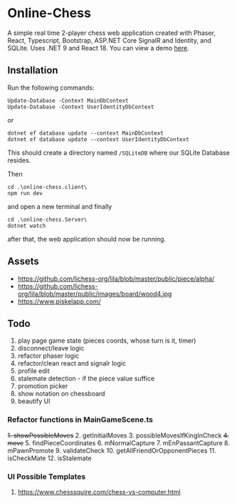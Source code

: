 # Online-Chess
A simple real time 2-player chess web application created with Phaser, React, Typescript, Bootstrap, ASP.NET Core SignalR and Identity, and SQLite. Uses .NET 9 and React 18.
You can view a demo [here](https://github.com/nashie1004/online-chess).

## Installation

Run the following commands:
```
Update-Database -Context MainDbContext
Update-Database -Context UserIdentityDbContext
```
or
```
dotnet ef database update --context MainDbContext
dotnet ef database update --context UserIdentityDbContext
```
This should create a directory named `/SQLiteDB` where our SQLite Database resides.

Then
```
cd .\online-chess.client\
npm run dev
```
and open a new terminal and finally
```
cd .\online-chess.Server\
dotnet watch
```
after that, the web application should now be running.

## Assets 
- https://github.com/lichess-org/lila/blob/master/public/piece/alpha/
- https://github.com/lichess-org/lila/blob/master/public/images/board/wood4.jpg
- https://www.piskelapp.com/

## Todo
1. play page game state (pieces coords, whose turn is it, timer)
2. disconnect/leave logic
3. refactor phaser logic
4. refactor/clean react and signalr logic
5. profile edit
6. stalemate detection - if the piece value suffice
7. promotion picker
8. show notation on chessboard 
9. beautify UI

### Refactor functions in MainGameScene.ts
~~1. showPossibleMoves~~
2. getInitialMoves
3. possibleMovesIfKingInCheck
~~4. move~~
5. findPieceCoordinates
6. mNormalCapture
7. mEnPassantCapture
8. mPawnPromote
9. validateCheck
10. getAllFriendOrOpponentPieces
11. isCheckMate
12. isStalemate

### UI Possible Templates
1. https://www.chesssquire.com/chess-vs-computer.html